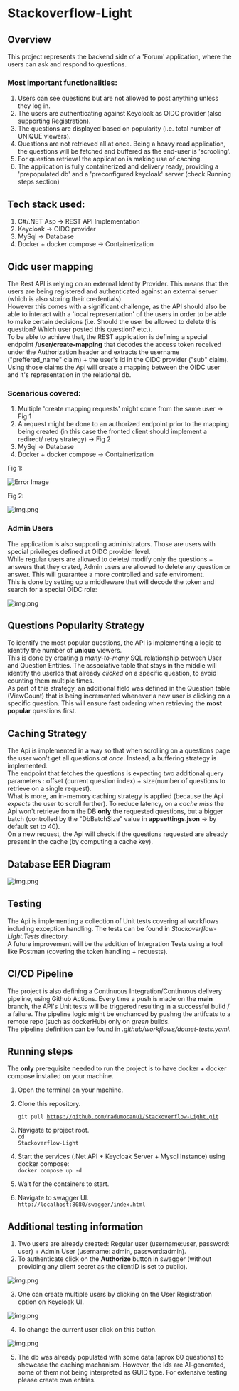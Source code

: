 # Stackoverflow-Light

## Overview

This project represents the backend side of a 'Forum' application, where the users can ask and respond to questions.

### Most important functionalities:

<ol>
 <li>Users can see questions but are not allowed to post anything unless they log in.</li>
 <li>The users are authenticating against Keycloak as OIDC provider (also supporting Registration).</li>
<li>The questions are displayed based on popularity (i.e. total number of UNIQUE viewers).</li>
<li>Questions are not retrieved all at once. Being a heavy read application, the questions will be fetched and buffered as the end-user is 'scrooling'.</li>
<li>For question retrieval the application is making use of caching.</li>
<li>The application is fully containerized and delivery ready, providing a 'prepopulated db' and a 'preconfigured keycloak' server (check Running steps section)</li>

</ol>

## Tech stack used:
<ol>
 <li>C#/.NET Asp -> REST API Implementation  </li>
<li>Keycloak -> OIDC provider</li>
<li>MySql -> Database </li>
<li>Docker + docker compose -> Containerization </li>
</ol>

## Oidc user mapping

The Rest API is relying on an external Identity Provider. This means that the users are being registered and authenticated against an external server (which is also storing their credentials). <br> However this comes with a significant challenge, as the API should also be able to interact with a 'local representation' of the users in order to be able to make certain decisions (i.e. Should the user be allowed to delete this question? Which user posted this question? etc.).
<br> To be able to achieve that, the REST application is defining a special endpoint **/user/create-mapping** that decodes the access token received under the Authorization header and extracts the username ("preffered_name" claim) + the user's id in the OIDC provider ("sub" claim). Using those claims the Api will create a mapping between the OIDC user and it's representation in the relational db.

### Scenarious covered:
<ol>
 <li>Multiple 'create mapping requests'  might come from the same user -> Fig 1 </li>
<li>A request might be done to an authorized endpoint prior to the mapping being created (in this case the fronted client should implement a redirect/ retry strategy) -> Fig 2</li>
<li>MySql -> Database </li>
<li>Docker + docker compose -> Containerization </li>
</ol>

Fig 1:

![Error Image](images/img.png)

Fig 2:

![img.png](images/img2.png)

### Admin Users

The application is also supporting administrators. Those are users with special privileges defined at OIDC provider level. 
<br> While regular users are allowed to delete/ modify only the questions + answers that they crated, Admin users are allowed to delete any question or answer. This will guarantee a more controlled and safe enviroment.
<br> This is done by setting up a middleware that will decode the token and search for a special OIDC role:

![img.png](images/img4.png)

## Questions Popularity Strategy

To identify the most popular questions, the API is implementing a logic to identify the number of **unique** viewers. <br>
This is done by creating a *many-to-many* SQL relationship between User and Question Entities. The associative table that stays in the middle will identify the userIds that already *clicked* on a specific question, to avoid counting them multiple times.
<br> As part of this strategy, an additional field was defined in the Question table (ViewCount) that is being incremented whenever a new user is clicking on a specific question. This will ensure fast ordering when retrieving the **most popular** questions first.

## Caching Strategy

The Api is implemented in a way so that when scrolling on a questions page the user won't get all questions *at once*. Instead, a buffering strategy is implemented. <br> The endpoint that fetches the questions is expecting two additional query parameters : offset (current question index) + size(number of questions to retrieve on a single request).
<br> What is more, an in-memory caching strategy is applied (because the Api *expects* the user to scroll further). To reduce latency, on a *cache miss* the Api won't retrieve from the DB **only** the requested questions, but a bigger batch (controlled by the "DbBatchSize" value in **appsettings.json** -> by default set to 40). 
<br> On a new request, the Api will check if the questions requested are already present in the cache (by computing a cache key). 

## Database EER Diagram 

![img.png](images/img.png)



## Testing

The Api is implementing a collection of Unit tests covering all workflows including exception handling. The tests can be found in *Stackoverflow-Light.Tests* directory.
<br> A future improvement will be the addition of Integration Tests using a tool like Postman (covering the token handling + requests).

## CI/CD Pipeline

The project is also defining a Continuous Integration/Continuous delivery pipeline, using Github Actions.
Every time a push is made on the **main** branch, the API's Unit tests will be triggered resulting in a successful build / a failure. The pipeline logic might be enchanced by pushng the artifcats to a remote repo (such as dockerHub) only on *green* builds.
<br> The pipeline definition can be found in *.github/workflows/dotnet-tests.yaml*.

## Running steps

The **only** prerequisite needed to run the project is to have docker + docker compose  installed on your machine.

1. Open the terminal on your machine.
2. Clone this repository.<br>

   <code>git pull https://github.com/radumocanu1/Stackoverflow-Light.git</code>
3. Navigate to project root.
   <br><code>cd Stackoverflow-Light</code>
3. Start the services (.Net API + Keycloak Server + Mysql Instance) using docker compose:
   <br><code>docker compose up -d</code>
4. Wait for the containers to start.
5. Navigate to swagger UI.
<br><code>http://localhost:8080/swagger/index.html</code>

## Additional testing information 

1. Two users are already created: Regular user (username:user, password: user) + Admin User (username: admin, password:admin).
2. To authenticate click on the **Authorize** button in swagger (without providing any client secret as the clientID is set to public).

![img.png](images/img5.png)

3. One can create multiple users by clicking on the User Registration option on Keycloak UI.

![img.png](images/img6.png)

4. To change the current user click on this button. 

![img.png](images/img7.png)

5. The db was already populated with some data (aprox 60 questions) to showcase the caching machanism. However, the Ids are AI-generated, some of them not being interpreted as GUID type. For extensive testing please create own entries. 
